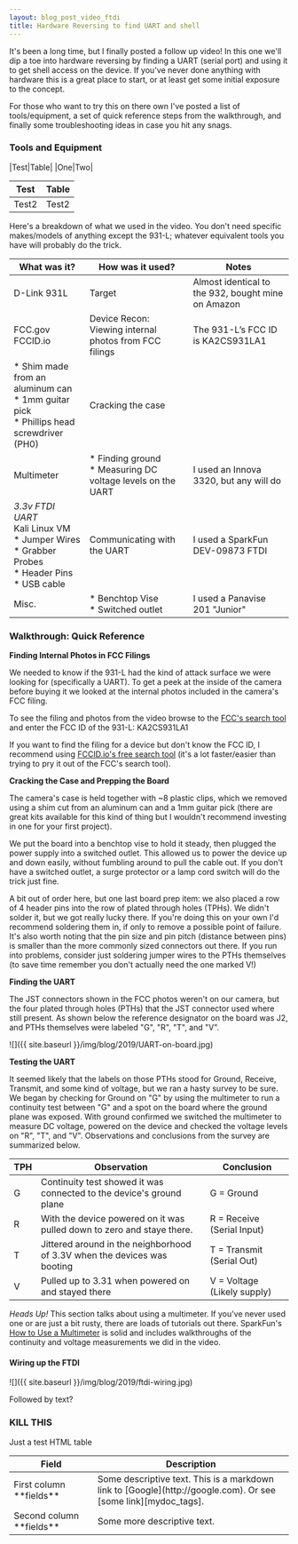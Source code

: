 ```yaml
---
layout: blog_post_video_ftdi
title: Hardware Reversing to find UART and shell
---
```


It's been a long time, but I finally posted a follow up video! In this one we'll dip a toe into hardware reversing by finding a UART (serial port) and using it to get shell access on the device. If you've never done anything with hardware this is a great place to start, or at least get some initial exposure to the concept. 

For those who want to try this on there own I've posted a list of tools/equipment, a set of quick reference steps from the walkthrough, and finally some troubleshooting ideas in case you hit any snags.

### Tools and Equipment

|Test|Table|
|One|Two|

|Test|Table|
|----|-----|
|Test2|Test2|

Here's a breakdown of what we used in the video. You don't need specific makes/models of anything except the 931-L; whatever equivalent tools you have will probably do the trick.

|What was it?|How was it used?| Notes|
|----------------|-------------|-------------|
|D-Link 931L | Target | Almost identical to the 932, bought mine on Amazon|
|FCC.gov<br>FCCID.io|Device Recon: Viewing internal photos from FCC filings|The 931-L’s FCC ID is KA2CS931LA1|
|* Shim made from an aluminum can<br>* 1mm guitar pick<br>* Phillips head screwdriver (PH0)|Cracking the case||
|Multimeter| * Finding ground<br>* Measuring DC voltage levels on the UART|I used an Innova 3320, but any will do|
|*3.3v FTDI UART<br>* Kali Linux VM<br>* Jumper Wires<br>*	Grabber Probes<br>*	Header Pins<br>* USB cable| Communicating with the UART|I used a SparkFun DEV-09873 FTDI|
|Misc. | * Benchtop Vise <br> * Switched outlet| I used a Panavise 201 "Junior"|

### Walkthrough: Quick Reference


**Finding Internal Photos in FCC Filings**

We needed to know if the 931-L had the kind of attack surface we were looking for (specifically a UART). To get a peek at the inside of the camera before buying it we looked at the internal photos included in the camera's FCC filing.

To see the filing and photos from the video browse to the [FCC's search tool](https://www.fcc.gov/oet/ea/fccid) and enter the FCC ID of the 931-L: KA2CS931LA1

If you want to find the filing for a device but don't know the FCC ID, I recommend using [FCCID.io's free search tool](https://fccid.io/search.php) (it's a lot faster/easier than trying to pry it out of the FCC's search tool).


**Cracking the Case and Prepping the Board**

The camera's case is held together with ~8 plastic clips, which we removed using a shim cut from an aluminum can and a 1mm guitar pick (there are great kits available for this kind of thing but I wouldn't recommend investing in one for your first project).

We put the board into a benchtop vise to hold it steady, then plugged the power supply into a switched outlet. This allowed us to power the device up and down easily, without fumbling around to pull the cable out. If you don't have a switched outlet, a surge protector or a lamp cord switch will do the trick just fine.

A bit out of order here, but one last board prep item: we also placed a row of 4 header pins into the row of plated through holes (TPHs). We didn't solder it, but we got really lucky there. If you're doing this on your own I'd recommend soldering them in, if only to remove a possible point of failure. It's also worth noting that the pin size and pin pitch (distance between pins) is smaller than the more commonly sized connectors out there. If you run into problems, consider just soldering jumper wires to the PTHs themselves (to save time remember you don't actually need the one marked V!)

**Finding the UART**

The JST connectors shown in the FCC photos weren't on our camera, but the four plated through holes (PTHs) that the JST connector used where still present. As shown below the reference designator on the board was J2, and PTHs themselves were labeled "G", "R", "T", and "V". 

![]({{ site.baseurl }}/img/blog/2019/UART-on-board.jpg)


**Testing the UART**

It seemed likely that the labels on those PTHs stood for Ground, Receive, Transmit, and some kind of voltage, but we ran a hasty survey to be sure. We began by checking for Ground on "G" by using the multimeter to run a continuity test between "G" and a spot on the board where the ground plane was exposed.  With ground confirmed we switched the multimeter to measure DC voltage, powered on the device and checked the voltage levels on "R", "T", and "V". Observations and conclusions from the survey are summarized below.

| TPH | Observation | Conclusion|
|---|---|---|
| G | Continuity test showed it was connected to the device's ground plane | G = Ground |
| R | With the device powered on it was pulled down to zero and staye there. | R = Receive (Serial Input) |
| T | Jittered around in the neighborhood of 3.3V when the devices was booting | T = Transmit (Serial Out)|
| V | Pulled up to 3.31 when powered on and stayed there | V = Voltage (Likely supply)|

_Heads Up!_ This section talks about using a multimeter. If you've never used one or are just a bit rusty, there are loads of tutorials out there. SparkFun's [How to Use a Multimeter](https://learn.sparkfun.com/tutorials/how-to-use-a-multimeter/) is solid and includes walkthroughs of the continuity and voltage measurements we did in the video.




#### Wiring up the FTDI

![]({{ site.baseurl }}/img/blog/2019/ftdi-wiring.jpg)

Followed by text?


### KILL THIS

Just a test HTML table 

<table>
<colgroup>
<col width="30%" />
<col width="70%" />
</colgroup>
<thead>
<tr class="header">
<th>Field</th>
<th>Description</th>
</tr>
</thead>
<tbody>
<tr>
<td markdown="span">First column **fields**</td>
<td markdown="span">Some descriptive text. This is a markdown link to [Google](http://google.com). Or see [some link][mydoc_tags].</td>
</tr>
<tr>
<td markdown="span">Second column **fields**</td>
<td markdown="span">Some more descriptive text.
</td>
</tr>
</tbody>
</table>

